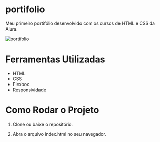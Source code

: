 # portifolio
Meu primeiro portifólio desenvolvido com os cursos de HTML e CSS da Alura.

![portifolio](https://github.com/user-attachments/assets/3380ac93-4308-4925-98db-b4dc3a552540)

# Ferramentas Utilizadas
- HTML
- CSS
- Flexbox
- Responsividade

# Como Rodar o Projeto
1. Clone ou baixe o repositório.

2. Abra o arquivo index.html no seu navegador.
